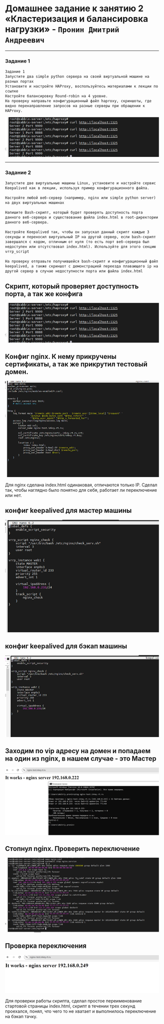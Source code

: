 # Домашнее задание к занятию 2 «Кластеризация и балансировка нагрузки» - `Пронин Дмитрий Андреевич`

---

### Задание 1

```
Задание 1
Запустите два simple python сервера на своей виртуальной машине на разных портах
Установите и настройте HAProxy, воспользуйтесь материалами к лекции по ссылке
Настройте балансировку Round-robin на 4 уровне.
На проверку направьте конфигурационный файл haproxy, скриншоты, где видно перенаправление запросов на разные серверы при обращении к HAProxy.
```
![скрин](https://github.com/dmitriypronin48/fork-cicd/blob/main/img/z1-2.jpg)




---

### Задание 2








```
Запустите две виртуальные машины Linux, установите и настройте сервис Keepalived как в лекции, используя пример конфигурационного файла.

Настройте любой веб-сервер (например, nginx или simple python server) на двух виртуальных машинах

Напишите Bash-скрипт, который будет проверять доступность порта данного веб-сервера и существование файла index.html в root-директории данного веб-сервера.

Настройте Keepalived так, чтобы он запускал данный скрипт каждые 3 секунды и переносил виртуальный IP на другой сервер, если bash-скрипт завершался с кодом, отличным от нуля (то есть порт веб-сервера был недоступен или отсутствовал index.html). Используйте для этого секцию vrrp_script

На проверку отправьте получившейся bash-скрипт и конфигурационный файл keepalived, а также скриншот с демонстрацией переезда плавающего ip на другой сервер в случае недоступности порта или файла index.html
```
## Скрипт, который проверяет доступность порта, а так же конфига
![скрипт](https://github.com/dmitriypronin48/fork-cicd/blob/main/img/z1-2.jpg)

## Конфиг nginx. К нему прикручены сертификаты, а так же прикрутил тестовый домен. 
![](https://github.com/dmitriypronin48/fork-cicd/blob/main/img/z1-3.jpg)

Для nginx сделана index.html одинаковая, отличаются только IP. Сделал так, чтобы наглядно было понятно для себя, работает ли переключение или нет.

## конфиг keepalived для мастер машины
![keepalived master](https://github.com/dmitriypronin48/fork-cicd/blob/main/img/z1-4.jpg)

## конфиг keepalived для бэкап машины
![keepalived backup](https://github.com/dmitriypronin48/fork-cicd/blob/main/img/z1-5.jpg)

## Заходим по vip адресу на домен и попадаем на один из nginx, в нашем случае - это Мастер
![проверка](https://github.com/dmitriypronin48/fork-cicd/blob/main/img/z1-6.jpg)

## Стопнул nginx. Проверить переключение
![проверка2](https://github.com/dmitriypronin48/fork-cicd/blob/main/img/z1-7.jpg)

## Проверка переключения
![проверка3](https://github.com/dmitriypronin48/fork-cicd/blob/main/img/z1-8.jpg)

Для проверки работы скрипта, сделал простое переименование стартовой страницы index.html, скрипт в течении трех секунд проехался, понял, что чего то не хватает и выполнилось переключение на бэкап тачку.







